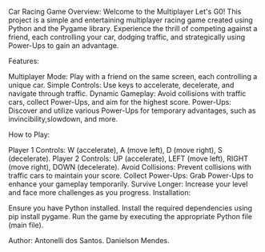 Car Racing Game
Overview:
Welcome to the Multiplayer Let's G0! This project is a simple and entertaining multiplayer racing game created using Python and the Pygame library. Experience the thrill of competing against a friend, each controlling your car, dodging traffic, and strategically using Power-Ups to gain an advantage.

Features:

Multiplayer Mode: Play with a friend on the same screen, each controlling a unique car.
Simple Controls: Use keys to accelerate, decelerate, and navigate through traffic.
Dynamic Gameplay: Avoid collisions with traffic cars, collect Power-Ups, and aim for the highest score.
Power-Ups: Discover and utilize various Power-Ups for temporary advantages, such as invincibility,slowdown, and more.

How to Play:

Player 1 Controls: W (accelerate), A (move left), D (move right), S (decelerate).
Player 2 Controls: UP (accelerate), LEFT (move left), RIGHT (move right), DOWN (decelerate).
Avoid Collisions: Prevent collisions with traffic cars to maintain your score.
Collect Power-Ups: Grab Power-Ups to enhance your gameplay temporarily.
Survive Longer: Increase your level and face more challenges as you progress.
Installation:

Ensure you have Python installed.
Install the required dependencies using pip install pygame.
Run the game by executing the appropriate Python file (main file).

Author:
Antonelli dos Santos.
Danielson Mendes.
